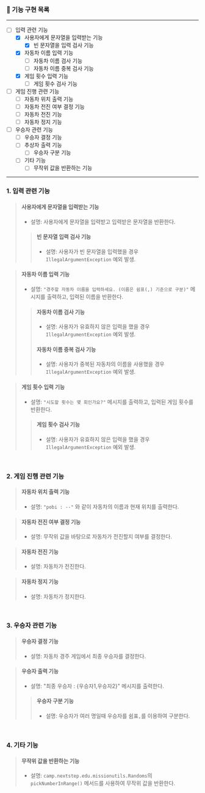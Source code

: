 ### 📃 기능 구현 목록
---
- [ ] 입력 관련 기능
    - [x] 사용자에게 문자열을 입력받는 기능
      - [x] 빈 문자열을 입력 검사 기능
    - [x] 자동차 이름 입력 기능
      - [ ] 자동차 이름 검사 기능
      - [ ] 자동차 이름 중복 검사 기능
    - [x] 게임 횟수 입력 기능
      - [ ] 게임 횟수 검사 기능
- [ ] 게임 진행 관련 기능
  - [ ] 자동차 위치 출력 기능
  - [ ] 자동차 전진 여부 결정 기능
  - [ ] 자동차 전진 기능
  - [ ] 자동차 정지 기능
- [ ] 우승자 관련 기능
  - [ ] 우승자 결정 기능
  - [ ] 추상자 출력 기능
    - [ ] 우승자 구분 기능
  - [ ] 기타 기능
    - [ ] 무작위 값을 반환하는 기능

---

 ### 1. 입력 관련 기능

> #### 사용자에게 문자열을 입력받는 기능  
>  - 설명: 사용자에게 문자열을 입력받고 입력받은 문자열을 반환한다.
>> #### 빈 문자열 입력 검사 기능 
>>  - 설명: 사용자가 빈 문자열을 입력했을 경우 `IllegalArgumentException` 예외 발생.

> #### 자동차 이름 입력 기능  
>  - 설명: `"경주할 자동차 이름을 입력하세요. (이름은 쉼표(,) 기준으로 구분)"` 메시지를 출력하고, 입력된 이름을 반환한다.
>
>> #### 자동차 이름 검사 기능  
>>  - 설명: 사용자가 유효하지 않은 입력을 했을 경우 `IllegalArgumentException` 예외 발생.
>>
>> #### 자동차 이름 중복 검사 기능
>>  - 설명: 사용자가 중복된 자동차의 이름을 사용했을 경우 `IllegalArgumentException` 예외 발생.

> #### 게임 횟수 입력 기능 
>  - 설명: `"시도할 횟수는 몇 회인가요?"` 메시지를 출력하고, 입력된 게임 횟수를 반환한다.
> 
>> #### 게임 횟수 검사 기능  
>>    - 설명: 사용자가 유효하지 않은 입력을 했을 경우 `IllegalArgumentException` 예외 발생.

<br>

### 2. 게임 진행 관련 기능

> #### 자동차 위치 출력 기능  
>  - 설명: `"pobi : --"` 와 같이 자동차의 이름과 현재 위치를 출력한다.

> #### 자동차 전진 여부 결정 기능  
>  - 설명: 무작위 값을 바탕으로 자동차가 전진할지 여부를 결정한다.

> #### 자동차 전진 기능  
>  - 설명: 자동차가 전진한다.

> #### 자동차 정지 기능 
>  - 설명: 자동차가 정지한다.


<br>

### 3. 우승자 관련 기능

> #### 우승자 결정 기능  
>  - 설명: 자동차 경주 게임에서 최종 우승자를 결정한다.

> #### 우승자 출력 기능  
>  - 설명: "최종 우승자 : {우승자1,우승자2}" 메시지를 출력한다.
>> #### 우승자 구분 기능  
>>    - 설명: 우승자가 여러 명일때 우승자를 쉼표`,`를 이용하여 구분한다.

<br>

### 4. 기타 기능

> #### 무작위 값을 반환하는 기능  
>  - 설명: `camp.nextstep.edu.missionutils.Randoms`의 `pickNumberInRange()` 메서드를 사용하여 무작위 값을 반환한다.
